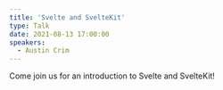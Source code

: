 ```yaml
---
title: 'Svelte and SvelteKit'
type: Talk
date: 2021-08-13 17:00:00
speakers:
  - Austin Crim
---
```


Come join us for an introduction to Svelte and SvelteKit!

